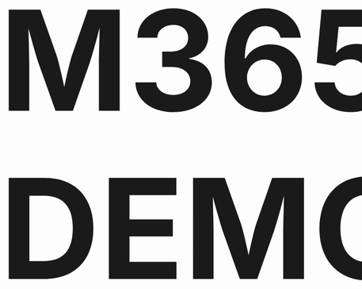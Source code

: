 <div style="height:100vh;width:100vw;display:flex;justify-content:center;align-items:center;">
  <h1 style="font-size:2000%">M365 DEMO</h1>
</div>